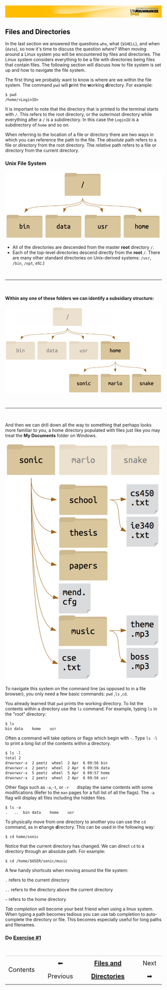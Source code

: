[![](../../Banner.jpg)](http://uwm.edu/hpc/support)

## <a name="filesfolders1"></a><a href="#contents" style="text-decoration:none; color:black;">Files and Directories</a>

In the last section we answered the questions `who`, what (`$SHELL`), and when (`date`), so now it's time to discuss the question _where_? When moving around a Linux system you will be encountered by files and directories. The Linux system considers everything to be a file with directories being files that contain files. The following section will discuss how to file system is set up and how to navigate the file system.

The first thing we probably want to know is where are we within the file system. The command `pwd` will **p**rint the **w**orking **d**irectory. For example:

	$ pwd
	/home/<LoginID>

It is important to note that the directory that is printed to the terminal starts with `/`. This refers to the root directory, or the outermost directory while everything after a `/` is a subdirectory. In this case the `LoginID` is a subdirectory of `home` and so on.

When referring to the location of a file or directory there are two ways in which you can reference the path to the file. The *absolute* path refers to a file or directory from the root directory. The *relative* path refers to a file or directory from the current directory.

### Unix File System

![](./img/file-system-01.png)

* All of the directories are descended from the master **root** directory `/`.
* Each of the top-level directories descend directly from the **root** `/`. There are many other standard directories on Unix-derived systems: `/usr`, `/bin`, `/opt`, *etc.*)

<br>

---

<br>

#### Within any one of these folders we can identify a subsidiary structure:

![](./img/file-system-02.png)

<br>


---

<br>

And then we can drill down all the way to something that perhaps looks more familiar to you, a home directory populated with files just like you may treat the **My Documents** folder on Windows.

![](./img/file-system-03.png)

To navigate this system on the command line (as opposed to in a file browser), you only need a few basic commands: `pwd` ,`ls` ,`cd`.

You already learned that `pwd` prints the working directory. To list the contents within a directory use the `ls` command. For example, typing `ls` in the "root" directory:

	$ ls
	bin	data	home	usr

Often a command will take options or flags which begin with `-`. Type `ls -l` to print a long list of the contents within a directory.

	$ ls -l
	total 2
	drwxrwxr-x  2 peetz  wheel  2 Apr  6 09:56 bin
	drwxrwxr-x  2 peetz  wheel  2 Apr  6 09:56 data
	drwxrwxr-x  5 peetz  wheel  5 Apr  6 09:57 home
	drwxrwxr-x  2 peetz  wheel  2 Apr  6 09:56 usr


Other flags such as `-a`,`-t`, or `-r	` display the same contents with some modifications (Refer to the `man` pages for a full list of all the flags). The `-a` flag will display all files including the hidden files.

	$ ls -a
	.	..	bin	data	home	usr

To physically move from one directory to another you can use the `cd` command, as in **c**hange **d**irectory. This can be used in the following way:

	$ cd home/sonic

Notice that the current directory has changed. We can direct `cd` to a directory through an absolute path. For example:

	$ cd /home/$USER/sonic/music

A few handy shortcuts when moving around the file system:

`.` refers to the current directory

`..` refers to the directory above the current directory

`~` refers to the home directory

*Tab completion* will become your best friend when using a linux system. When typing a path becomes tedious you can use tab completion to auto-complete the directory or file. This becomes especially useful for long paths and filenames.

### Do [Exercise #1](./ex1)

<br>
<table style="width:100%; border-collapse: collapse; border:0px solid black;" >
<tr style="border:0px solid black; border-top:1px solid #CCC; line-height:300%;">
<td style=" border:0px solid black; text-align:center; font-size:20px;"><a style="text-decoration:none;" href="./bash_multi.html">Contents</a></td>
<td style=" border:0px solid black;"></td>
<td style=" border:0px solid black; text-align:center; font-size:20px;"><a style="text-decoration:none;" href="./bash_multi_1.html">⬅ Previous</a></td>
<td style=" border:0px solid black; text-align:center; font-size:20px;"><a style="font-weight:bold;" href="./bash_multi_2.html">Files and Directories</a></td>
<td style="border:0px solid black; text-align:center; font-size:20px;"><a style="text-decoration:none;" href="./bash_multi_3.html">Next ➡</a></td>
